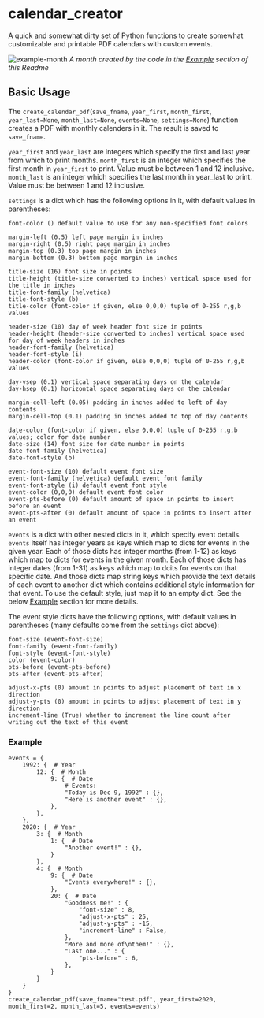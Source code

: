 # calendar_creator
A quick and somewhat dirty set of Python functions to create somewhat customizable and printable PDF calendars with custom events.

![example-month](https://user-images.githubusercontent.com/30023105/209036973-eca53e5b-4d92-4d60-b5ec-9cfa09dcac98.png)
*A month created by the code in the [Example](#example) section of this Readme*

## Basic Usage

The `create_calendar_pdf`(`save_fname`, `year_first`, `month_first`, `year_last=None`, `month_last=None`, `events=None`, `settings=None`) function creates a PDF with monthly calenders in it. The result is saved to `save_fname`.

`year_first` and `year_last` are integers which specify the first and last year from which to print months.
`month_first` is an integer which specifies the first month in `year_first` to print. Value must be between 1 and 12 inclusive.
`month_last` is an integer which specifies the last month in year_last to print. Value must be between 1 and 12 inclusive.

`settings` is a dict which has the following options in it, with default values in parentheses:

    font-color () default value to use for any non-specified font colors

    margin-left (0.5) left page margin in inches
    margin-right (0.5) right page margin in inches
    margin-top (0.3) top page margin in inches
    margin-bottom (0.3) bottom page margin in inches

    title-size (16) font size in points
    title-height (title-size converted to inches) vertical space used for the title in inches
    title-font-family (helvetica)
    title-font-style (b)
    title-color (font-color if given, else 0,0,0) tuple of 0-255 r,g,b values

    header-size (10) day of week header font size in points
    header-height (header-size converted to inches) vertical space used for day of week headers in inches
    header-font-family (helvetica)
    header-font-style (i)
    header-color (font-color if given, else 0,0,0) tuple of 0-255 r,g,b values

    day-vsep (0.1) vertical space separating days on the calendar
    day-hsep (0.1) horizontal space separating days on the calendar

    margin-cell-left (0.05) padding in inches added to left of day contents
    margin-cell-top (0.1) padding in inches added to top of day contents

    date-color (font-color if given, else 0,0,0) tuple of 0-255 r,g,b values; color for date number
    date-size (14) font size for date number in points
    date-font-family (helvetica)
    date-font-style (b)

    event-font-size (10) default event font size
    event-font-family (helvetica) default event font family
    event-font-style (i) default event font style
    event-color (0,0,0) default event font color
    event-pts-before (0) default amount of space in points to insert before an event
    event-pts-after (0) default amount of space in points to insert after an event

`events` is a dict with other nested dicts in it, which specify event details. `events` itself has integer years as keys which map to dicts for events in the given year. Each of those dicts has integer months (from 1-12) as keys which map to dicts for events in the given month. Each of those dicts has integer dates (from 1-31) as keys which map to dcits for events on that specific date. And those dicts map string keys which provide the text details of each event to another dict which contains additional style information for that event. To use the default style, just map it to an empty dict. See the below [Example](#example) section for more details.

The event style dicts have the following options, with default values in parentheses (many defaults come from the `settings` dict above):

    font-size (event-font-size)
    font-family (event-font-family)
    font-style (event-font-style)
    color (event-color)
    pts-before (event-pts-before)
    pts-after (event-pts-after)

    adjust-x-pts (0) amount in points to adjust placement of text in x direction
    adjust-y-pts (0) amount in points to adjust placement of text in y direction
    increment-line (True) whether to increment the line count after writing out the text of this event

### Example

    events = {
        1992: {  # Year
            12: {  # Month
                9: {  # Date
                    # Events:
                    "Today is Dec 9, 1992" : {}, 
                    "Here is another event" : {}, 
                }, 
            }, 
        }, 
        2020: {  # Year
            3: {  # Month
                1: {  # Date
                    "Another event!" : {}, 
                }
            }, 
            4: {  # Month
                9: {  # Date
                    "Events everywhere!" : {}, 
                }, 
                20: {  # Date
                    "Goodness me!" : {
                        "font-size" : 8, 
                        "adjust-x-pts" : 25,
                        "adjust-y-pts" : -15, 
                        "increment-line" : False, 
                    }, 
                    "More and more of\nthem!" : {}, 
                    "Last one..." : {
                        "pts-before" : 6, 
                    }, 
                }
            }
        }
    }
    create_calendar_pdf(save_fname="test.pdf", year_first=2020, month_first=2, month_last=5, events=events)
